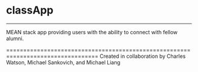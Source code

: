 # classApp
----------

MEAN stack app providing users with the ability to connect with fellow alumni.

=================================================================================
Created in collaboration by Charles Watson, Michael Sankovich, and Michael Liang
